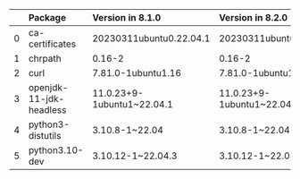 <!-- markdown-link-check-disable -->

|    | Package                 | Version in 8.1.0           | Version in 8.2.0           | Status   |
|---:|:------------------------|:---------------------------|:---------------------------|:---------|
|  0 | ca-certificates         | 20230311ubuntu0.22.04.1    | 20230311ubuntu0.22.04.1    |          |
|  1 | chrpath                 | 0.16-2                     | 0.16-2                     |          |
|  2 | curl                    | 7.81.0-1ubuntu1.16         | 7.81.0-1ubuntu1.16         |          |
|  3 | openjdk-11-jdk-headless | 11.0.23+9-1ubuntu1~22.04.1 | 11.0.23+9-1ubuntu1~22.04.1 |          |
|  4 | python3-distutils       | 3.10.8-1~22.04             | 3.10.8-1~22.04             |          |
|  5 | python3.10-dev          | 3.10.12-1~22.04.3          | 3.10.12-1~22.04.3          |          |